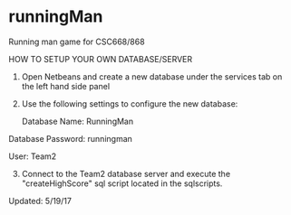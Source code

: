 # runningMan
Running man game for CSC668/868


HOW TO SETUP YOUR OWN DATABASE/SERVER

1. Open Netbeans and create a new database under the services tab on the left hand side panel

2. Use the following settings to configure the new database:

	Database Name: RunningMan
  
  Database Password: runningman
  
  User: Team2

3. Connect to the Team2 database server and execute the "createHighScore" sql script located in the sqlscripts.

Updated: 5/19/17
